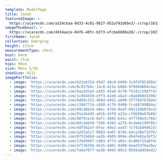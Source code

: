 ```yaml
---
template: ModelPage
title: Jonah
featuredImage: >-
  https://ucarecdn.com/a324cbaa-9d33-4c81-9827-952a791d6be3/-/crop/1632x1291/0,219/-/preview/
imageThumbnail: >-
  https://ucarecdn.com/d434ae1e-04fb-40fc-b373-efcbe6880a38/-/crop/1027x1362/339,92/-/preview/
firstName: Jonah
collection: Emerging
height: 172cm
measurementType: chest
bust: 84cm
waist: 71cm
hips: 90cm
size: Mens S/30
shoeSize: US11
imagePortfolio:
  - image: 'https://ucarecdn.com/b22e615d-d5d7-48c0-b609-2c9fd785389d/'
  - image: 'https://ucarecdn.com/8c917b8c-14c0-413a-b666-9fb044684c4a/'
  - image: 'https://ucarecdn.com/baa2d3a5-a5b5-45a0-8cf8-f5241c598ff4/'
  - image: 'https://ucarecdn.com/1c854459-eff3-41dd-aba3-c8a50b0d3290/'
  - image: 'https://ucarecdn.com/8469c322-468d-4491-a8d9-3f77047b39a4/'
  - image: 'https://ucarecdn.com/c284771b-c650-4c76-9400-fcc667d9884e/'
  - image: 'https://ucarecdn.com/89cabb24-46ec-47d4-8edf-691134b0f4cd/'
  - image: 'https://ucarecdn.com/91a1b4d5-a61b-43f9-a13a-cfbb89e67b69/'
  - image: 'https://ucarecdn.com/b0f9cecb-0afc-4845-b41c-4ff758e5cf84/'
  - image: 'https://ucarecdn.com/0dcdab50-7506-4502-a276-9cda6e199f05/'
  - image: 'https://ucarecdn.com/ddf562af-0fac-4de2-aa47-7c741bd9d623/'
  - image: 'https://ucarecdn.com/a2d3a51f-0b03-4a0f-87de-6dca38e72d7b/'
  - image: 'https://ucarecdn.com/0751bdb8-aa5b-4b05-804e-db4fe81e36f3/'
  - image: 'https://ucarecdn.com/17b8566f-c683-4773-a05c-6cd0b715a0f4/'
  - image: 'https://ucarecdn.com/ef716356-9e15-4401-8d90-6eed33f0a28a/'
  - image: 'https://ucarecdn.com/7a5ef077-ee3b-4b93-89c2-0593a6d58ed2/'
---
```


